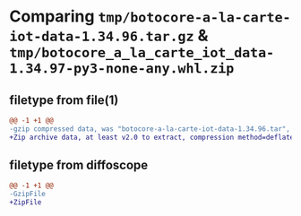 # Comparing `tmp/botocore-a-la-carte-iot-data-1.34.96.tar.gz` & `tmp/botocore_a_la_carte_iot_data-1.34.97-py3-none-any.whl.zip`

## filetype from file(1)

```diff
@@ -1 +1 @@
-gzip compressed data, was "botocore-a-la-carte-iot-data-1.34.96.tar", last modified: Thu May  2 01:01:19 2024, max compression
+Zip archive data, at least v2.0 to extract, compression method=deflate
```

## filetype from diffoscope

```diff
@@ -1 +1 @@
-GzipFile
+ZipFile
```

